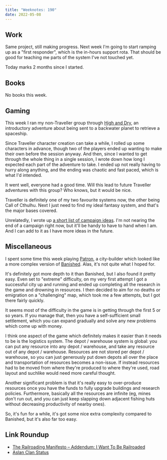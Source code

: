 ```yaml
---
title: "Weeknotes: 190"
date: 2022-05-08
---
```


## Work

Same project, still making progress.  Next week I'm going to start
ramping up as a "first responder", which is the in-hours support rota.
That should be good for teaching me parts of the system I've not
touched yet.

Today marks 2 months since I started.


## Books

No books this week.


## Gaming

This week I ran my non-Traveller group through [High and Dry][], an
introductory adventure about being sent to a backwater planet to
retrieve a spaceship.

Since Traveller character creation can take a while, I rolled up some
characters in advance, though two of the players ended up wanting to
make their own before the session anyway.  And then, since I wanted to
get through the whole thing in a single session, I wrote down how long
I expected each part of the adventure to take.  I ended up not really
having to hurry along anything, and the ending was chaotic and fast
paced, which is what I'd intended.

It went well, everyone had a good time.  Will this lead to future
Traveller adventures with this group?  Who knows, but it would be
nice.

Traveller is definitely one of my two favourite systems now, the other
being Call of Cthulhu.  Next I just need to find my ideal fantasy
system, and that's the major bases covered.

Unrelatedly, I wrote up [a short list of campaign ideas][].  I'm not
nearing the end of a campaign right now, but it'll be handy to have to
hand when I am.  And I can add to it as I have more ideas in the
future.

[High and Dry]: https://www.youtube.com/watch?v=Tym86AcYwuU
[a short list of campaign ideas]: campaign-ideas.html


## Miscellaneous

I spent some time this week playing [Patron][], a city-builder which
looked like a more complex version of [Banished][].  Alas, it's not
quite what I hoped for.

It's definitely got more depth to it than Banished, but I also found
it pretty easy.  Even set to "extreme" difficulty, on my very first
attempt I got a successful city up and running and ended up completing
all the research in the game and drowning in resources.  I then
decided to aim for no deaths or emigration on a "challenging" map,
which took me a few attempts, but I got there fairly quickly.

It seems most of the difficulty in the game is in getting through the
first 5 or so years.  If you manage that, then you have a
self-sufficient small settlement, which you can expand gradually and
solve any new problems which come up with money.

I think one aspect of the game which definitely makes it easier than
it needs to be is the logistics system.  The depot / warehouse system
is global: you can put any resource into any depot / warehouse, and
take any resource out of any depot / warehouse.  Resources are not
stored per depot / warehouse, so you can just generously put down
depots all over the place and transportation of resources becomes a
non-issue.  If instead resources had to be moved from where they're
produced to where they're used, road layout and suchlike would need
more careful thought.

Another significant problem is that it's really easy to over-produce
resources once you have the funds to fully upgrade buildings and
research policies.  Furthermore, basically all the resources are
infinite (eg, mines don't run out, and you can just keep slapping down
adjacent fishing huts without decreasing productivity of nearby ones).

So, it's fun for a while, it's got some nice extra complexity compared
to Banished, but it's also far too easy.

[Patron]: https://store.steampowered.com/app/1538570/Patron/
[Banished]: https://store.steampowered.com/app/242920/Banished/


## Link Roundup

- [The Railroading Manifesto – Addendum: I Want To Be Railroaded](https://thealexandrian.net/wordpress/47577/roleplaying-games/the-railroading-manifesto-addendum-i-want-to-be-railroaded)
- [Aslan Clan Status](https://greatdungeonnorth.blogspot.com/2022/05/aslan-clan-status.html)
